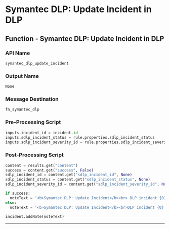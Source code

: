 <!--
    DO NOT MANUALLY EDIT THIS FILE
    THIS FILE IS AUTOMATICALLY GENERATED WITH resilient-sdk codegen
    Generated with resilient-sdk v51.0.2.0.974
-->

# Symantec DLP: Update Incident in DLP

## Function - Symantec DLP: Update Incident in DLP

### API Name
`symantec_dlp_update_incident`

### Output Name
`None`

### Message Destination
`fn_symantec_dlp`

### Pre-Processing Script
```python
inputs.incident_id = incident.id
inputs.sdlp_incident_status = rule.properties.sdlp_incident_status
inputs.sdlp_incident_severity_id = rule.properties.sdlp_incident_severity_id
```

### Post-Processing Script
```python
content = results.get("content")
success = content.get("success", False)
sdlp_incident_id = content.get("sdlp_incident_id", None)
sdlp_incident_status = content.get("sdlp_incident_status", None)
sdlp_incident_severity_id = content.get("sdlp_incident_severity_id", None)

if success:
  noteText = '<b>Symantec DLP: Update Incident</b><br> DLP incident {0}<br>   Status set to: {1}<br>   Severity set to: {2}'.format(sdlp_incident_id, sdlp_incident_status, sdlp_incident_severity_id)
else:
  noteText = '<b>Symantec DLP: Update Incident</b><br>DLP incident {0} was not updated.  Check input values.'.format(sdlp_incident_id)

incident.addNote(noteText)
```

---

